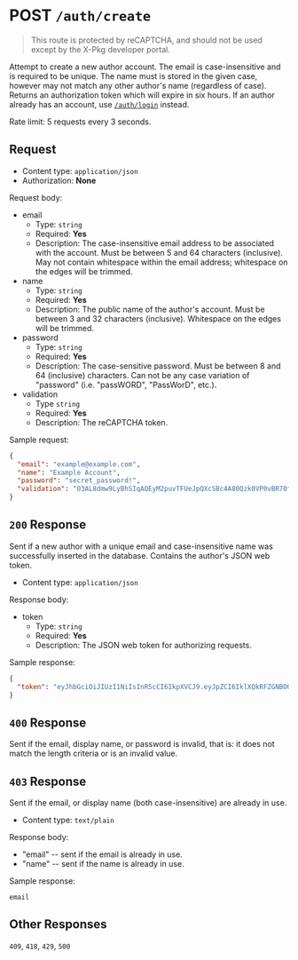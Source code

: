 # POST `/auth/create`

> This route is protected by reCAPTCHA, and should not be used except by the X-Pkg developer portal.

Attempt to create a new author account. The email is case-insensitive and is required to be unique. The name must is stored in the given case, however may not match any other author's name (regardless of case). Returns an authorization token which will expire in six hours. If an author already has an account, use [`/auth/login`](/registry-api/routes/auth/login) instead. 

Rate limit: 5 requests every 3 seconds.

## Request

- Content type: `application/json`
- Authorization: **None**

Request body:

- email 
  - Type: `string`
  - Required: **Yes**
  - Description: The case-insensitive email address to be associated with the account. Must be between 5 and 64 characters (inclusive). May not contain whitespace within the email address; whitespace on the edges will be trimmed.
- name
  - Type: `string`
  - Required: **Yes**
  - Description: The public name of the author's account. Must be between 3 and 32 characters (inclusive). Whitespace on the edges will be trimmed.
- password
  - Type: `string`
  - Required: **Yes**
  - Description: The case-sensitive password. Must be between 8 and 64 (inclusive) characters. Can not be any case variation of "password" (i.e. "passWORD", "PassWorD", etc.).
- validation
  - Type `string`
  - Required: **Yes**
  - Description: The reCAPTCHA token.

Sample request: 

```json
{
  "email": "example@example.com",
  "name": "Example Account",
  "password": "secret_password!",
  "validation": "03AL8dmw9LyBhSIqAQEyM2puvTFUeJpQXcSBc4A80Qzk0VP0vBR70fYcCFGxIpYigDu"
}
```

## `200` Response

Sent if a new author with a unique email and case-insensitive name was successfully inserted in the database. Contains the author's JSON web token.

- Content type: `application/json`

Response body:

- token
  - Type: `string`
  - Required: **Yes**
  - Description: The JSON web token for authorizing requests.

Sample response:

```json
{
  "token": "eyJhbGciOiJIUzI1NiIsInR5cCI6IkpXVCJ9.eyJpZCI6IklXQkRFZGNBOGhVTXFjNi0iLCJuYW1lIjoiRXhhbXBsZSBBY2NvdW50Iiwic2Vzc2lvbiI6IlplX1JQR3F1TTRoVFoyZVJ5WVlFMSIsImlhdCI6MTY4NzkxODY1NSwiZXhwIjo0Mjc5OTE4NjU1fQ.jFSyz2oIpgi6Edh7MbchFgE1BMhEOG3QLUPNS89l-_0"
}
```

## `400` Response

Sent if the email, display name, or password is invalid, that is: it does not match the length criteria or is an invalid value.

## `403` Response

Sent if the email, or display name (both case-insensitive) are already in use.

- Content type: `text/plain`

Response body:

- "email" -- sent if the email is already in use.
- "name" -- sent if the name is already in use.

Sample response:

```text
email
```

## Other Responses

`409`, `418`, `429`, `500`